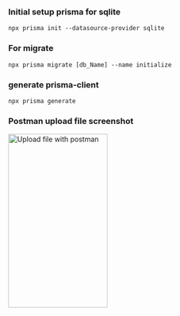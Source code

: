 ### Initial setup prisma for sqlite

`npx prisma init --datasource-provider sqlite`

### For migrate

`npx prisma migrate [db_Name] --name initialize`

### generate prisma-client

`npx prisma generate`

### Postman upload file screenshot

<img src="https://https://github.com/tuhinsaud4614/graphql-basic/blob/master/graphql-prisma/screenshots/upload_file_with_postman.png" width=200 height=350 alt="Upload file with postman">

